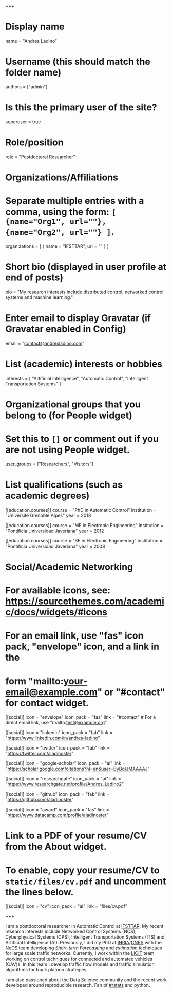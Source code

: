 +++
# Display name
name = "Andres Ladino"

# Username (this should match the folder name)
authors = ["admin"]

# Is this the primary user of the site?
superuser = true

# Role/position
role = "Postdoctoral Researcher"

# Organizations/Affiliations
#   Separate multiple entries with a comma, using the form: `[ {name="Org1", url=""}, {name="Org2", url=""} ]`.
  organizations = [ { name = "IFSTTAR", url = "" } ]

# Short bio (displayed in user profile at end of posts)
bio = "My research interests include distributed control, networked control systems and machine learning."

# Enter email to display Gravatar (if Gravatar enabled in Config)
email = "contact@andresladino.com"

# List (academic) interests or hobbies
interests = [
  "Artificial Intelligence",
  "Automatic Control",
  "Intelligent Transportation Systems"
]

# Organizational groups that you belong to (for People widget)
#   Set this to `[]` or comment out if you are not using People widget.
user_groups = ["Researchers", "Visitors"]

# List qualifications (such as academic degrees)
[[education.courses]]
  course = "PhD in Automatic Control"
  institution = "Université Grenoble Alpes"
  year = 2018

[[education.courses]]
  course = "ME in Electronic Engineering"
  institution = "Pontificia Universidad Javeriana"
  year = 2012

[[education.courses]]
  course = "BE in Electronic Engineering"
  institution = "Pontificia Universidad Javeriana"
  year = 2008

# Social/Academic Networking
# For available icons, see: https://sourcethemes.com/academic/docs/widgets/#icons
#   For an email link, use "fas" icon pack, "envelope" icon, and a link in the
#   form "mailto:your-email@example.com" or "#contact" for contact widget.


[[social]]
  icon = "envelope"
  icon_pack = "fas"
  link = "#contact"  # For a direct email link, use "mailto:test@example.org".

[[social]]
  icon = "linkedin"
  icon_pack = "fab"
  link = "https://www.linkedin.com/in/andres-ladino"

[[social]]
  icon = "twitter"
  icon_pack = "fab"
  link = "https://twitter.com/aladinoster"

[[social]]
  icon = "google-scholar"
  icon_pack = "ai"
  link = "https://scholar.google.com/citations?hl=en&user=ByBqIJMAAAAJ"

[[social]]
  icon = "researchgate"
  icon_pack = "ai"
  link = "https://www.researchgate.net/profile/Andres_Ladino2"

[[social]]
  icon = "github"
  icon_pack = "fab"
  link = "https://github.com/aladinoster"

[[social]]
  icon = "award"
  icon_pack = "fas"
  link = "https://www.datacamp.com/profile/aladinoster"

# Link to a PDF of your resume/CV from the About widget.
# To enable, copy your resume/CV to `static/files/cv.pdf` and uncomment the lines below.
[[social]]
  icon = "cv"
  icon_pack = "ai"
  link = "files/cv.pdf"

+++


I am a postdoctoral researcher in Automatic Control at [IFSTTAR](http://www.ifsttar.fr/en/welcome/). My recent research interests include Networked Control Systems (NCS), Cyberphysical Systems (CPS),  Intelligent Transportation Systems (ITS) and Artificial Intelligence (AI). Previously, I did my PhD at [INRIA](http://www.inria.fr)/[CNRS](http://www.cnrs.fr) with the [NeCS](http://necs.inrialpes.fr) team developing *Short-term Forecasting* and *estimation* techniques for large scale traffic networks. Currently, I work within the [LICIT](http://www.licit.ifsttar.fr) team working on control techniques for connected and automated vehicles (CAV)s. In this team I develop traffic flow models and traffic simulation algorithms for truck platoon strategies.

I am also passioned about the Data Science community and the recent work developed around reproducible research. Fan of [#rstats](https://twitter.com/search?q=%23rstats&src=typd) and python.

